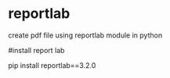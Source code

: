 # reportlab
create pdf file using reportlab module in python

#install report lab


pip install reportlab==3.2.0
